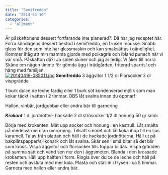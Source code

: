 ```yaml
---
title: "Semifreddo"
date: "2014-04-16"
categories: 
  - "allmant"
---
```


Är påskaftonens dessert fortfarande inte planerad?! Då har jag receptet här. Förra söndagens dessert bestod i semifreddo, en frusen mousse. Snabb glass för den som inte har glassmaskin och kan smaksättas i oändlighet. Kommer ihåg att min mamma gjorde med polkagris och ibland punsch när vi var små. Påskafton då?! Jo solen skiner och jag är ledig. Vi åker till norra Skåne om någon timme för gömda ägg i trädgården, friterad sparris! och häng med familjen.  
[![20140419-085011.jpg](images/20140419-085011.jpg)](http://import.local/wp-content/uploads/2014/04/20140419-085011.jpg) **Semifreddo** 3 äggvitor 1 1/2 dl Florsocker 3 dl vispgrädde

1 burk dulce de leche färdig eller 1 burk söt kondenserad mjölk som man kokar täckt i vatten i 2 timmar. OBS låt svalna innan du öppnar!

Hallon, vinbär, jordgubbar eller andra bär till garnering

**_Krokant_** 1 dl jordnötter- hackade 2 dl strösocker 1/2 dl honung 50 gr smör

Börja med krokanten. Mät upp socker och honung i en kastrull. Låt smälta på medelvärme utan omrörning. Tillsätt smöret och låt koka ihop till en ljus karamell. Ta av från plattan och häll i de hackade jordnötterna. Häll ut på bakplåtspapper/silikonark och låt svalna. Skär sen i små bitar så det blir som kross. Vispa äggvitor och florsocker tills toppar bildas. Vispa grädden på samma sätt och vänd sen ner den i äggsmeten. Blanda i den krossade krokanten. Häll upp hälften i form. Ringla över dulce de leche och häll på resten och avsluta med mer kola. Plasta och ställ in i frysen i ca 5 timmar. Garnera med hallon eller andra bär.

